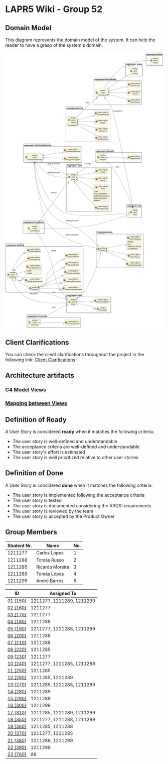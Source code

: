 # LAPR5 Wiki - Group 52

## Domain Model

This diagram represents the domain model of the system. It can help the reader to have a grasp of the system's domain.

![Domain Model](./dm/assets/dm.svg)

## Client Clarifications

You can check the client clarifications throughout the project in the following link: [Client Clarifications](./client_clarifications/readme.md)

## Architecture artifacts

### [C4 Model Views](./views/readme.md)

### [Mapping between Views](./views/mapping/readme.md)

## Definition of Ready

A User Story is considered **ready** when it matches the following criteria:

- The user story is well-defined and understandable
- The acceptance criteria are well-defined and understandable
- The user story's effort is estimated
- The user story is well prioritized relative to other user stories

## Definition of Done

A User Story is considered **done** when it matches the following criteria:

- The user story is implemented following the acceptance criteria
- The user story is tested
- The user story is documented considering the ARQSI requirements
- The user story is reviewed by the team
- The user story is accepted by the Product Owner

## Group Members

| Student Nr. | Name            | No. |
| ----------- | --------------- | --- |
| 1211277     | Carlos Lopes    | 1   |
| 1211288     | Tomás Russo     | 2   |
| 1211285     | Ricardo Moreira | 3   |
| 1211289     | Tomás Lopes     | 4   |
| 1211299     | André Barros    | 5   |

| ID                                      | Assigned To               |
| --------------------------------------- | ------------------------- |
| [01 [150]](sprint-a/us01-150/readme.md) | 1211277, 1211289, 1211299 |
| [02 [160]](sprint-a/us02-160/readme.md) | 1211277                   |
| [03 [170]](sprint-a/us03-170/readme.md) | 1211277                   |
| [04 [180]](sprint-a/us04-180/readme.md) | 1211288                   |
| [05 [190]](sprint-a/us05-190/readme.md) | 1211277, 1211288, 1211299 |
| [06 [200]](sprint-a/us06-200/readme.md) | 1211288                   |
| [07 [210]](sprint-a/us07-210/readme.md) | 1211288                   |
| [08 [220]](sprint-a/us08-220/readme.md) | 1211285                   |
| [09 [230]](sprint-a/us09-230/readme.md) | 1211277                   |
| [10 [240]](sprint-a/us10-240/readme.md) | 1211277, 1211285, 1211288 |
| [11 [250]](sprint-a/us11-250/readme.md) | 1211285                   |
| [12 [260]](sprint-a/us12-260/readme.md) | 1211285, 1211289          |
| [13 [270]](sprint-a/us13-270/readme.md) | 1211285, 1211288, 1211289 |
| [14 [280]](sprint-a/us14-280/readme.md) | 1211289                   |
| [15 [290]](sprint-a/us15-290/readme.md) | 1211289                   |
| [16 [300]](sprint-a/us16-300/readme.md) | 1211299                   |
| [17 [310]](sprint-a/us17-310/readme.md) | 1211285, 1211289, 1211299 |
| [18 [350]](sprint-a/us18-350/readme.md) | 1211277, 1211288, 1211289 |
| [19 [360]](sprint-a/us19-360/readme.md) | 1211285, 1211288          |
| [20 [370]](sprint-a/us20-370/readme.md) | 1211277, 1211285          |
| [21 [380]](sprint-a/us21-380/readme.md) | 1211289, 1211299          |
| [22 [390]](sprint-a/us22-390/readme.md) | 1211299                   |
| [23 [760]](sprint-a/us23-760/readme.md) | All                       |
